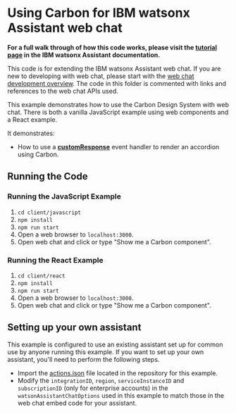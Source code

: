 # Using Carbon for IBM watsonx Assistant web chat

**For a full walk through of how this code works, please visit the [tutorial page](DOCS.md) in the IBM watsonx Assistant documentation.**

This code is for extending the IBM watsonx Assistant web chat. If you are new to developing with web chat, please start with the [web chat development overview](https://cloud.ibm.com/docs/watson-assistant?topic=watson-assistant-web-chat-develop). The code in this folder is commented with links and references to the web chat APIs used.

This example demonstrates how to use the Carbon Design System with web chat. There is both a vanilla JavaScript example using web components and a React example.

It demonstrates:

- How to use a [**customResponse**](https://web-chat.global.assistant.watson.cloud.ibm.com/docs.html?to=api-events#customresponse) event handler to render an accordion using Carbon.

## Running the Code

### Running the JavaScript Example

1. `cd client/javascript`
2. `npm install`
3. `npm run start`
4. Open a web browser to `localhost:3000`.
5. Open web chat and click or type "Show me a Carbon component".

### Running the React Example

1. `cd client/react`
2. `npm install`
3. `npm run start`
4. Open a web browser to `localhost:3000`.
5. Open web chat and click or type "Show me a Carbon component".

## Setting up your own assistant

This example is configured to use an existing assistant set up for common use by anyone running this example. If you want to set up your own assistant, you'll need to perform the following steps.

- Import the [actions.json](actions.json) file located in the repository for this example.
- Modify the `integrationID`, `region`, `serviceInstanceID` and `subscriptionID` (only for enterprise accounts) in the `watsonAssistantChatOptions` used in this example to match those in the web chat embed code for your assistant.
